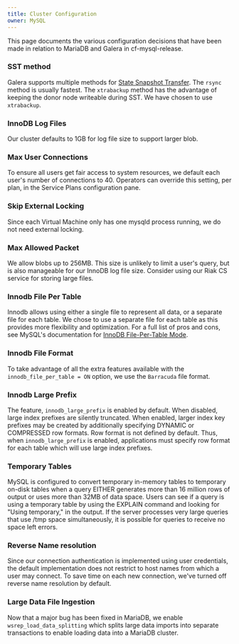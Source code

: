 ```yaml
---
title: Cluster Configuration
owner: MySQL
---
```


This page documents the various configuration decisions that have been made in relation to MariaDB and Galera in cf-mysql-release.

### SST method

Galera supports multiple methods for [State Snapshot Transfer](http://www.percona.com/doc/percona-xtradb-cluster/5.5/manual/state_snapshot_transfer.html).
The `rsync` method is usually fastest. The `xtrabackup` method has the advantage of keeping the donor node writeable during SST. We have chosen to use `xtrabackup`.

### InnoDB Log Files
Our cluster defaults to 1GB for log file size to support larger blob.

### Max User Connections
To ensure all users get fair access to system resources, we default each user's number of connections to 40. Operators can override this setting, per plan, in the Service Plans configuration pane.

### Skip External Locking
Since each Virtual Machine only has one mysqld process running, we do not need external locking.

### Max Allowed Packet
We allow blobs up to 256MB. This size is unlikely to limit a user's query, but is also manageable for our InnoDB log file size. Consider using our Riak CS service for storing large files.

### Innodb File Per Table
Innodb allows using either a single file to represent all data, or a separate file for each table. We chose to use a separate file for each table as this provides more flexibility and optimization. For a full list of pros and cons, see MySQL's documentation for [InnoDB File-Per-Table Mode](http://dev.mysql.com/doc/refman/5.5/en/innodb-multiple-tablespaces.html).

### Innodb File Format
To take advantage of all the extra features available with the `innodb_file_per_table = ON` option, we use the `Barracuda` file format.

### Innodb Large Prefix
The feature, `innodb_large_prefix` is enabled by default. When disabled, large index prefixes are silently truncated. When enabled, larger index key prefixes may be created by additionally specifying DYNAMIC or COMPRESSED row formats. Row format is not defined by default. Thus, when `innodb_large_prefix` is enabled, applications must specify row format for each table which will use large index prefixes.

### Temporary Tables
MySQL is configured to convert temporary in-memory tables to temporary on-disk tables when a query EITHER generates more than 16 million rows of output or uses more than 32MB of data space.
Users can see if a query is using a temporary table by using the EXPLAIN command and looking for "Using temporary," in the output.
If the server processes very large queries that use /tmp space simultaneously, it is possible for queries to receive no space left errors.

### Reverse Name resolution
Since our connection authentication is implemented using user credentials, the default implementation does not restrict to host names from which a user may connect. To save time on each new connection, we've turned off reverse name resolution by default.

### Large Data File Ingestion
Now that a major bug has been fixed in MariaDB, we enable `wsrep_load_data_splitting` which splits large data imports into separate transactions to enable loading data into a MariaDB cluster.
